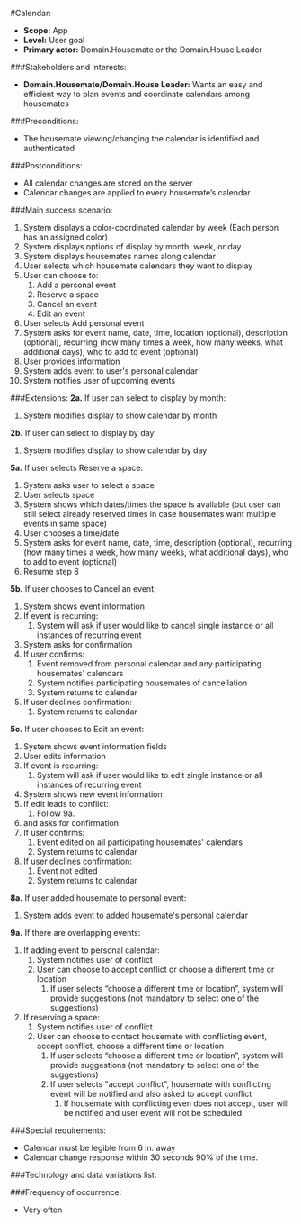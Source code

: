 #Calendar:
+ **Scope:** App
+ **Level:** User goal
+ **Primary actor:** Domain.Housemate or the Domain.House Leader

###Stakeholders and interests:
+ **Domain.Housemate/Domain.House Leader:** Wants an easy and efficient way to plan events and coordinate calendars among housemates

###Preconditions:
+ The housemate viewing/changing the calendar is identified and authenticated

###Postconditions:
+ All calendar changes are stored on the server
+ Calendar changes are applied to every housemate’s calendar

###Main success scenario:
1. System displays a color-coordinated calendar by week (Each person has an assigned color)
2. System displays options of display by month, week, or day
3. System displays housemates names along calendar
4. User selects which housemate calendars they want to display
5. User can choose to:
    1. Add a personal event
    2. Reserve a space
    3. Cancel an event
    4. Edit an event
6. User selects Add personal event
7. System asks for event name, date, time, location (optional), description (optional), recurring (how many times a week, how many weeks, what additional days), who to add to event (optional)
8. User provides information
9. System adds event to user's personal calendar
10. System notifies user of upcoming events

###Extensions:
**2a.** If user can select to display by month:
1. System modifies display to show calendar by month

**2b.** If user can select to display by day:
1. System modifies display to show calendar by day

**5a.** If user selects Reserve a space:
1. System asks user to select a space
2. User selects space
3. System shows which dates/times the space is available (but user can still select already reserved times in case housemates want multiple events in same space)
4. User chooses a time/date
5. System asks for event name, date, time, description (optional), recurring (how many times a week, how many weeks, what additional days), who to add to event (optional)
6. Resume step 8

**5b.** If user chooses to Cancel an event:
1. System shows event information
2. If event is recurring:
   1. System will ask if user would like to cancel single instance or all
      instances of recurring event
3. System asks for confirmation
4. If user confirms:
   1. Event removed from personal calendar and any participating housemates' calendars
   2. System notifies participating housemates of cancellation
   3. System returns to calendar
5. If user declines confirmation:
   1. System returns to calendar

**5c.** If user chooses to Edit an event:
1. System shows event information fields
2. User edits information
3. If event is recurring:
   1. System will ask if user would like to edit single instance or all instances
      of recurring event
4. System shows new event information 
5. If edit leads to conflict:
   1. Follow 9a.
6. and asks for confirmation
7. If user confirms:
   1. Event edited on all participating housemates' calendars
   2. System returns to calendar
8. If user declines confirmation:
    1. Event not edited
    2. System returns to calendar

**8a.** If user added housemate to personal event:
1. System adds event to added housemate's personal calendar


**9a.** If there are overlapping events:
1. If adding event to personal calendar:
   1. System notifies user of conflict
   2. User can choose to accept conflict or choose a different time or location
       1. If user selects “choose a different time or location”, system will provide suggestions (not mandatory to select one of the suggestions)
2. If reserving a space:
   1. System notifies user of conflict
   2. User can choose to contact housemate with conflicting event, accept conflict, choose a different time or location
       1. If user selects “choose a different time or location”, system will provide suggestions (not mandatory to select one of the suggestions)
       2. If user selects "accept conflict", housemate with conflicting event will be notified and also asked to accept conflict
           1. If housemate with conflicting even does not accept, user will be notified and user event will not be scheduled
           

###Special requirements:
+ Calendar must be legible from 6 in. away
+ Calendar change response within 30 seconds 90% of the time.

###Technology and data variations list:

###Frequency of occurrence:
+ Very often

